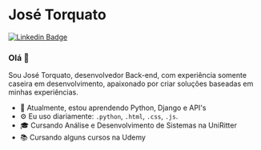 # José Torquato

[![Linkedin Badge](https://img.shields.io/badge/-josetorquato-blue?style=flat-square&logo=Linkedin&logoColor=white&link=https://www.linkedin.com/in/josetorquato)](https://www.linkedin.com/in/josetorquato)

### Olá 👋

Sou José Torquato, desenvolvedor Back-end, com experiência somente caseira em desenvolvimento, apaixonado por criar soluções baseadas em minhas experiências.

- 🌱 Atualmente, estou aprendendo Python, Django e API's
- ⚙️ Eu uso diariamente: `.python`, `.html`, `.css`, `.js`.
- 🎓 Cursando Análise e Desenvolvimento de Sistemas na UniRitter
- 📚 Cursando alguns cursos na Udemy